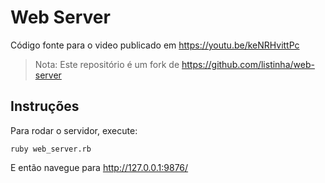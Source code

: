 # Web Server

Código fonte para o video publicado em https://youtu.be/keNRHvittPc

> Nota: Este repositório é um fork de https://github.com/listinha/web-server

## Instruções

Para rodar o servidor, execute:

```
ruby web_server.rb
```

E então navegue para http://127.0.0.1:9876/
